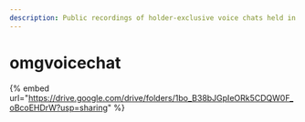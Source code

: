 ```yaml
---
description: Public recordings of holder-exclusive voice chats held in our Discord
---
```


# omgvoicechat



{% embed url="https://drive.google.com/drive/folders/1bo_B38bJGpIeORk5CDQW0F_oBcoEHDrW?usp=sharing" %}
